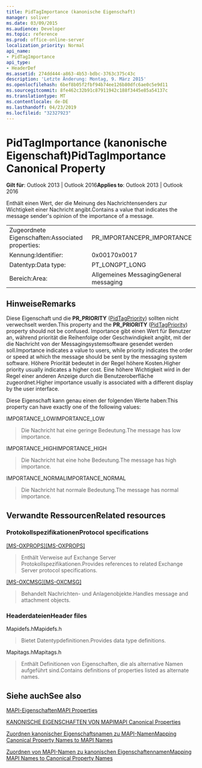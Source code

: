 ```yaml
---
title: PidTagImportance (kanonische Eigenschaft)
manager: soliver
ms.date: 03/09/2015
ms.audience: Developer
ms.topic: reference
ms.prod: office-online-server
localization_priority: Normal
api_name:
- PidTagImportance
api_type:
- HeaderDef
ms.assetid: 274dd444-a863-4b53-bdbc-3763c375c43c
description: 'Letzte Änderung: Montag, 9. März 2015'
ms.openlocfilehash: 6bef8b05f2fbf94b74ee126b80dfc6ae0c5e9d11
ms.sourcegitcommit: 8fe462c32b91c87911942c188f3445e85a54137c
ms.translationtype: MT
ms.contentlocale: de-DE
ms.lasthandoff: 04/23/2019
ms.locfileid: "32327923"
---
```

# <a name="pidtagimportance-canonical-property"></a><span data-ttu-id="5194f-103">PidTagImportance (kanonische Eigenschaft)</span><span class="sxs-lookup"><span data-stu-id="5194f-103">PidTagImportance Canonical Property</span></span>

  
  
<span data-ttu-id="5194f-104">**Gilt für**: Outlook 2013 | Outlook 2016</span><span class="sxs-lookup"><span data-stu-id="5194f-104">**Applies to**: Outlook 2013 | Outlook 2016</span></span> 
  
<span data-ttu-id="5194f-105">Enthält einen Wert, der die Meinung des Nachrichtensenders zur Wichtigkeit einer Nachricht angibt.</span><span class="sxs-lookup"><span data-stu-id="5194f-105">Contains a value that indicates the message sender's opinion of the importance of a message.</span></span> 
  
|||
|:-----|:-----|
|<span data-ttu-id="5194f-106">Zugeordnete Eigenschaften:</span><span class="sxs-lookup"><span data-stu-id="5194f-106">Associated properties:</span></span>  <br/> |<span data-ttu-id="5194f-107">PR_IMPORTANCE</span><span class="sxs-lookup"><span data-stu-id="5194f-107">PR_IMPORTANCE</span></span>  <br/> |
|<span data-ttu-id="5194f-108">Kennung:</span><span class="sxs-lookup"><span data-stu-id="5194f-108">Identifier:</span></span>  <br/> |<span data-ttu-id="5194f-109">0x0017</span><span class="sxs-lookup"><span data-stu-id="5194f-109">0x0017</span></span>  <br/> |
|<span data-ttu-id="5194f-110">Datentyp:</span><span class="sxs-lookup"><span data-stu-id="5194f-110">Data type:</span></span>  <br/> |<span data-ttu-id="5194f-111">PT_LONG</span><span class="sxs-lookup"><span data-stu-id="5194f-111">PT_LONG</span></span>  <br/> |
|<span data-ttu-id="5194f-112">Bereich:</span><span class="sxs-lookup"><span data-stu-id="5194f-112">Area:</span></span>  <br/> |<span data-ttu-id="5194f-113">Allgemeines Messaging</span><span class="sxs-lookup"><span data-stu-id="5194f-113">General messaging</span></span>  <br/> |
   
## <a name="remarks"></a><span data-ttu-id="5194f-114">Hinweise</span><span class="sxs-lookup"><span data-stu-id="5194f-114">Remarks</span></span>

<span data-ttu-id="5194f-115">Diese Eigenschaft und die **PR_PRIORITY** ([PidTagPriority](pidtagpriority-canonical-property.md)) sollten nicht verwechselt werden.</span><span class="sxs-lookup"><span data-stu-id="5194f-115">This property and the **PR_PRIORITY** ([PidTagPriority](pidtagpriority-canonical-property.md)) property should not be confused.</span></span> <span data-ttu-id="5194f-116">Importance gibt einen Wert für Benutzer an, während priorität die Reihenfolge oder Geschwindigkeit angibt, mit der die Nachricht von der Messagingsystemsoftware gesendet werden soll.</span><span class="sxs-lookup"><span data-stu-id="5194f-116">Importance indicates a value to users, while priority indicates the order or speed at which the message should be sent by the messaging system software.</span></span> <span data-ttu-id="5194f-117">Höhere Priorität bedeutet in der Regel höhere Kosten.</span><span class="sxs-lookup"><span data-stu-id="5194f-117">Higher priority usually indicates a higher cost.</span></span> <span data-ttu-id="5194f-118">Eine höhere Wichtigkeit wird in der Regel einer anderen Anzeige durch die Benutzeroberfläche zugeordnet.</span><span class="sxs-lookup"><span data-stu-id="5194f-118">Higher importance usually is associated with a different display by the user interface.</span></span> 
  
<span data-ttu-id="5194f-119">Diese Eigenschaft kann genau einen der folgenden Werte haben:</span><span class="sxs-lookup"><span data-stu-id="5194f-119">This property can have exactly one of the following values:</span></span>
  
<span data-ttu-id="5194f-120">IMPORTANCE_LOW</span><span class="sxs-lookup"><span data-stu-id="5194f-120">IMPORTANCE_LOW</span></span> 
  
> <span data-ttu-id="5194f-121">Die Nachricht hat eine geringe Bedeutung.</span><span class="sxs-lookup"><span data-stu-id="5194f-121">The message has low importance.</span></span>
    
<span data-ttu-id="5194f-122">IMPORTANCE_HIGH</span><span class="sxs-lookup"><span data-stu-id="5194f-122">IMPORTANCE_HIGH</span></span> 
  
> <span data-ttu-id="5194f-123">Die Nachricht hat eine hohe Bedeutung.</span><span class="sxs-lookup"><span data-stu-id="5194f-123">The message has high importance.</span></span>
    
<span data-ttu-id="5194f-124">IMPORTANCE_NORMAL</span><span class="sxs-lookup"><span data-stu-id="5194f-124">IMPORTANCE_NORMAL</span></span> 
  
> <span data-ttu-id="5194f-125">Die Nachricht hat normale Bedeutung.</span><span class="sxs-lookup"><span data-stu-id="5194f-125">The message has normal importance.</span></span>
    
## <a name="related-resources"></a><span data-ttu-id="5194f-126">Verwandte Ressourcen</span><span class="sxs-lookup"><span data-stu-id="5194f-126">Related resources</span></span>

### <a name="protocol-specifications"></a><span data-ttu-id="5194f-127">Protokollspezifikationen</span><span class="sxs-lookup"><span data-stu-id="5194f-127">Protocol specifications</span></span>

<span data-ttu-id="5194f-128">[[MS-OXPROPS]](https://msdn.microsoft.com/library/f6ab1613-aefe-447d-a49c-18217230b148%28Office.15%29.aspx)</span><span class="sxs-lookup"><span data-stu-id="5194f-128">[[MS-OXPROPS]](https://msdn.microsoft.com/library/f6ab1613-aefe-447d-a49c-18217230b148%28Office.15%29.aspx)</span></span>
  
> <span data-ttu-id="5194f-129">Enthält Verweise auf Exchange Server Protokollspezifikationen.</span><span class="sxs-lookup"><span data-stu-id="5194f-129">Provides references to related Exchange Server protocol specifications.</span></span>
    
<span data-ttu-id="5194f-130">[[MS-OXCMSG]](https://msdn.microsoft.com/library/7fd7ec40-deec-4c06-9493-1bc06b349682%28Office.15%29.aspx)</span><span class="sxs-lookup"><span data-stu-id="5194f-130">[[MS-OXCMSG]](https://msdn.microsoft.com/library/7fd7ec40-deec-4c06-9493-1bc06b349682%28Office.15%29.aspx)</span></span>
  
> <span data-ttu-id="5194f-131">Behandelt Nachrichten- und Anlagenobjekte.</span><span class="sxs-lookup"><span data-stu-id="5194f-131">Handles message and attachment objects.</span></span>
    
### <a name="header-files"></a><span data-ttu-id="5194f-132">Headerdateien</span><span class="sxs-lookup"><span data-stu-id="5194f-132">Header files</span></span>

<span data-ttu-id="5194f-133">Mapidefs.h</span><span class="sxs-lookup"><span data-stu-id="5194f-133">Mapidefs.h</span></span>
  
> <span data-ttu-id="5194f-134">Bietet Datentypdefinitionen.</span><span class="sxs-lookup"><span data-stu-id="5194f-134">Provides data type definitions.</span></span>
    
<span data-ttu-id="5194f-135">Mapitags.h</span><span class="sxs-lookup"><span data-stu-id="5194f-135">Mapitags.h</span></span>
  
> <span data-ttu-id="5194f-136">Enthält Definitionen von Eigenschaften, die als alternative Namen aufgeführt sind.</span><span class="sxs-lookup"><span data-stu-id="5194f-136">Contains definitions of properties listed as alternate names.</span></span>
    
## <a name="see-also"></a><span data-ttu-id="5194f-137">Siehe auch</span><span class="sxs-lookup"><span data-stu-id="5194f-137">See also</span></span>



[<span data-ttu-id="5194f-138">MAPI-Eigenschaften</span><span class="sxs-lookup"><span data-stu-id="5194f-138">MAPI Properties</span></span>](mapi-properties.md)
  
[<span data-ttu-id="5194f-139">KANONISCHE EIGENSCHAFTEN VON MAPI</span><span class="sxs-lookup"><span data-stu-id="5194f-139">MAPI Canonical Properties</span></span>](mapi-canonical-properties.md)
  
[<span data-ttu-id="5194f-140">Zuordnen kanonischer Eigenschaftsnamen zu MAPI-Namen</span><span class="sxs-lookup"><span data-stu-id="5194f-140">Mapping Canonical Property Names to MAPI Names</span></span>](mapping-canonical-property-names-to-mapi-names.md)
  
[<span data-ttu-id="5194f-141">Zuordnen von MAPI-Namen zu kanonischen Eigenschaftennamen</span><span class="sxs-lookup"><span data-stu-id="5194f-141">Mapping MAPI Names to Canonical Property Names</span></span>](mapping-mapi-names-to-canonical-property-names.md)


